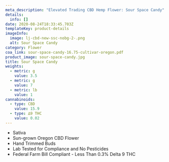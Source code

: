 ```yaml
---
meta_description: "Elevated Trading CBD Hemp Flower: Sour Space Candy"
details:
  info: []
date: 2020-08-24T18:33:45.703Z
templateKey: product-details
imageInfo:
  image: lj-cbd-new-ssc-nobg-2-.png
  alt: Sour Space Candy
category: Flower
coa_link: sour-space-candy-16.75-cultivar-oregon.pdf
product_image: sour-space-candy.jpg
title: Sour Space Candy
weights:
  - metric: g
    value: 3.5
  - metric: g
    value: 7
  - metric: lb
    value: 1
cannabinoids:
  - type: CBD
    value: 15.9
  - type: ∆9 THC
    value: 0.02
---
```


- Sativa
- Sun-grown Oregon CBD Flower
- Hand Trimmed Buds
- Lab Tested for Compliance and No Pesticides
- Federal Farm Bill Compliant - Less Than 0.3% Delta 9 THC
